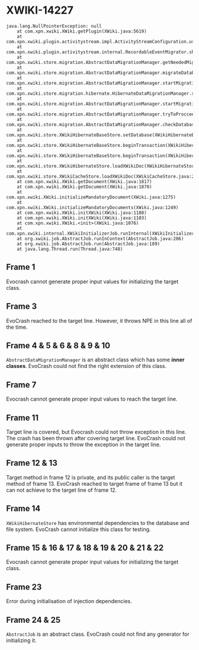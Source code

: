 # XWIKI-14227
```
java.lang.NullPointerException: null
	at com.xpn.xwiki.XWiki.getPlugin(XWiki.java:5619)
	at com.xpn.xwiki.plugin.activitystream.impl.ActivityStreamConfiguration.useMainStore(ActivityStreamConfiguration.java:85)
	at com.xpn.xwiki.plugin.activitystream.internal.RecordableEventMigrator.shouldExecute(RecordableEventMigrator.java:89)
	at com.xpn.xwiki.store.migration.AbstractDataMigrationManager.getNeededMigrations(AbstractDataMigrationManager.java:771)
	at com.xpn.xwiki.store.migration.AbstractDataMigrationManager.migrateDatabase(AbstractDataMigrationManager.java:741)
	at com.xpn.xwiki.store.migration.AbstractDataMigrationManager.startMigrations(AbstractDataMigrationManager.java:674)
	at com.xpn.xwiki.store.migration.hibernate.HibernateDataMigrationManager.startMigrations(HibernateDataMigrationManager.java:355)
	at com.xpn.xwiki.store.migration.AbstractDataMigrationManager.startMigrationsOnlyOnce(AbstractDataMigrationManager.java:644)
	at com.xpn.xwiki.store.migration.AbstractDataMigrationManager.tryToProcceedToMigration(AbstractDataMigrationManager.java:621)
	at com.xpn.xwiki.store.migration.AbstractDataMigrationManager.checkDatabase(AbstractDataMigrationManager.java:538)
	at com.xpn.xwiki.store.XWikiHibernateBaseStore.setDatabase(XWikiHibernateBaseStore.java:765)
	at com.xpn.xwiki.store.XWikiHibernateBaseStore.beginTransaction(XWikiHibernateBaseStore.java:942)
	at com.xpn.xwiki.store.XWikiHibernateBaseStore.beginTransaction(XWikiHibernateBaseStore.java:873)
	at com.xpn.xwiki.store.XWikiHibernateStore.loadXWikiDoc(XWikiHibernateStore.java:865)
	at com.xpn.xwiki.store.XWikiCacheStore.loadXWikiDoc(XWikiCacheStore.java:280)
	at com.xpn.xwiki.XWiki.getDocument(XWiki.java:1817)
	at com.xpn.xwiki.XWiki.getDocument(XWiki.java:1870)
	at com.xpn.xwiki.XWiki.initializeMandatoryDocument(XWiki.java:1275)
	at com.xpn.xwiki.XWiki.initializeMandatoryDocuments(XWiki.java:1249)
	at com.xpn.xwiki.XWiki.initXWiki(XWiki.java:1188)
	at com.xpn.xwiki.XWiki.initXWiki(XWiki.java:1103)
	at com.xpn.xwiki.XWiki.<init>(XWiki.java:1076)
	at com.xpn.xwiki.internal.XWikiInitializerJob.runInternal(XWikiInitializerJob.java:117)
	at org.xwiki.job.AbstractJob.runInContext(AbstractJob.java:206)
	at org.xwiki.job.AbstractJob.run(AbstractJob.java:189)
	at java.lang.Thread.run(Thread.java:748)
```

## Frame 1
Evocrash cannot generate proper input values for initializing the target class.

## Frame 3
EvoCrash reached to the target line. However, it throws NPE in this line all of the time.

## Frame 4 & 5 & 6 & 8 & 9 & 10
`AbstractDataMigrationManager` is an abstract class which has some **inner classes**. EvoCrash could not find the right extension of this class.

## Frame 7
Evocrash cannot generate proper input values to reach the target line.

## Frame 11
Target line is covered, but Evocrash could not throw exception in this line. The crash has been thrown after covering target line.
EvoCrash could not generate proper inputs to throw the exception in the target line.

## Frame 12 & 13
Target method in frame 12 is private, and its public caller is the target method of frame 13. EvoCrash reached to target frame of frame 13 but it can not achieve to the target line of frame 12.

## Frame 14
`XWikiHibernateStore` has environmental dependencies to the database and file system. EvoCrash cannot initialize this class for testing.


## Frame 15 & 16 & 17 & 18 & 19 & 20 & 21 & 22
Evocrash cannot generate proper input values for initializing the target class.

## Frame 23
Error during initialisation of injection dependencies.
## Frame 24 & 25
`AbstractJob` is an abstract class. EvoCrash could not find any generator for initializing it.
